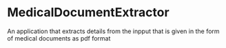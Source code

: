 # MedicalDocumentExtractor
 An application that extracts details from the inpput that is given in the form of medical documents as pdf format

